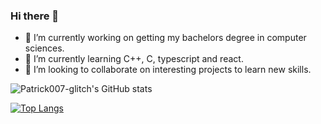 ### Hi there 👋

<!--
**patrick007-glitch/patrick007-glitch** is a ✨ _special_ ✨ repository because its `README.md` (this file) appears on your GitHub profile.
-->
- 🔭 I’m currently working on getting my bachelors degree in computer sciences.
- 🌱 I’m currently learning C++, C, typescript and react.
- 👯 I’m looking to collaborate on interesting projects to learn new skills.

![Patrick007-glitch's GitHub stats](https://github-readme-stats.vercel.app/api?username=patrick007-glitch&count_private=true&show_icons=true&theme=dark)

[![Top Langs](https://github-readme-stats.vercel.app/api/top-langs/?username=patrick007-glitch)](https://github.com/anuraghazra/github-readme-stats&theme=dark)

